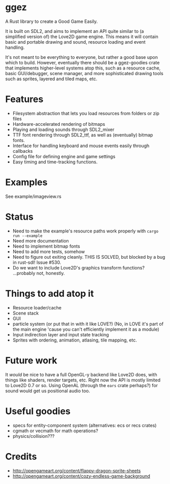 # ggez

A Rust library to create a Good Game Easily.

It is built on SDL2, and aims to implement an API quite similar to (a simplified version of) the Love2D game
engine.  This means it will contain basic and portable drawing and sound, resource loading and event handling.

It's not meant to be everything to everyone, but rather a good base upon which to build.  However, eventually
there should be a ggez-goodies crate that implements higher-level systems atop this, such as a resource cache,
basic GUI/debugger, scene manager, and more sophisticated drawing tools such as sprites, layered and tiled maps,
etc.


# Features

* Filesystem abstraction that lets you load resources from folders or zip files
* Hardware-accelerated rendering of bitmaps
* Playing and loading sounds through SDL2_mixer
* TTF font rendering through SDL2_ttf, as well as (eventually) bitmap fonts.
* Interface for handling keyboard and mouse events easily through callbacks
* Config file for defining engine and game settings
* Easy timing and time-tracking functions.

# Examples

See example/imageview.rs

# Status

* Need to make the example's resource paths work properly with `cargo run --example`
* Need more documentation
* Need to implement bitmap fonts
* Need to add more tests, somehow
* Need to figure out exiting cleanly.  THIS IS SOLVED, but blocked by a bug in rust-sdl!  Issue #530.
* Do we want to include Love2D's graphics transform functions?  ...probably not, honestly.

# Things to add atop it

* Resource loader/cache
* Scene stack
* GUI
* particle system (or put that in with it like LOVE?)  (No, in LOVE it's part of the main engine 'cause you
can't efficiently implement it as a module)
* Input indirection layer and input state tracking
* Sprites with ordering, animation, atlasing, tile mapping, etc.

# Future work

It *would* be nice to have a full OpenGL-y backend like Love2D does, with things like shaders, render targets,
etc.  Right now the API is mostly limited to Love2D 0.7 or so.  Using OpenAL (through the `ears` crate perhaps?)
for sound would get us positional audio too.  

# Useful goodies

* specs for entity-component system (alternatives: ecs or recs crates)
* cgmath or vecmath for math operations?
* physics/collision???

# Credits

* http://opengameart.org/content/flappy-dragon-sprite-sheets
* http://opengameart.org/content/cozy-endless-game-background
